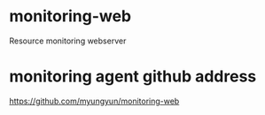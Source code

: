 # monitoring-web
Resource monitoring webserver

# monitoring agent github address
https://github.com/myungyun/monitoring-web
